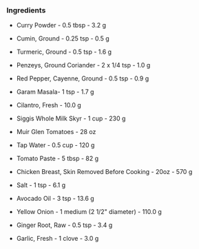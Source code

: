 ### Ingredients

- Curry Powder - 0.5 tbsp - 3.2 g  

- Cumin, Ground - 0.25 tsp - 0.5 g  

- Turmeric, Ground - 0.5 tsp - 1.6 g  

- Penzeys, Ground Coriander - 2 x 1/4 tsp - 1.0 g

- Red Pepper, Cayenne, Ground - 0.5 tsp - 0.9 g

- Garam Masala- 1 tsp - 1.7 g

- Cilantro, Fresh - 10.0 g

- Siggis Whole Milk Skyr - 1 cup - 230 g  

- Muir Glen Tomatoes - 28 oz

- Tap Water - 0.5 cup - 120 g

- Tomato Paste - 5 tbsp - 82 g

- Chicken Breast, Skin Removed Before Cooking - 20oz - 570 g

- Salt - 1 tsp - 6.1 g  

- Avocado Oil - 3 tsp - 13.6 g  

- Yellow Onion - 1 medium (2 1/2" diameter) - 110.0 g

- Ginger Root, Raw - 0.5 tsp - 3.4 g  

- Garlic, Fresh - 1 clove - 3.0 g  
